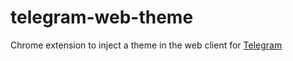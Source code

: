 # telegram-web-theme
Chrome extension to inject a theme in the web client for [Telegram](https://telegram.org/)

